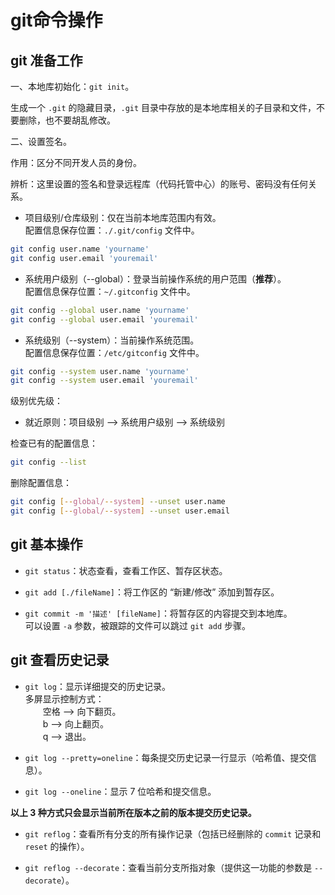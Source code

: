 # git命令操作

## git 准备工作

一、本地库初始化：`git init`。

生成一个 `.git` 的隐藏目录，`.git` 目录中存放的是本地库相关的子目录和文件，不要删除，也不要胡乱修改。

二、设置签名。

作用：区分不同开发人员的身份。

辨析：这里设置的签名和登录远程库（代码托管中心）的账号、密码没有任何关系。

- 项目级别/仓库级别：仅在当前本地库范围内有效。  
配置信息保存位置：`./.git/config` 文件中。

```bash
git config user.name 'yourname'
git config user.email 'youremail'
```

- 系统用户级别（--global）：登录当前操作系统的用户范围（**推荐**）。  
配置信息保存位置：`~/.gitconfig` 文件中。

```bash
git config --global user.name 'yourname'
git config --global user.email 'youremail'
```

- 系统级别（--system）：当前操作系统范围。  
配置信息保存位置：`/etc/gitconfig` 文件中。

```bash
git config --system user.name 'yourname'
git config --system user.email 'youremail'
```

级别优先级：

- 就近原则：项目级别 --> 系统用户级别 --> 系统级别

检查已有的配置信息：

```bash
git config --list
```

删除配置信息：

```bash
git config [--global/--system] --unset user.name
git config [--global/--system] --unset user.email
```

## git 基本操作

- `git status`：状态查看，查看工作区、暂存区状态。

- `git add [./fileName]`：将工作区的 “新建/修改” 添加到暂存区。

- `git commit -m '描述' [fileName]`：将暂存区的内容提交到本地库。  
可以设置 `-a` 参数，被跟踪的文件可以跳过 `git add` 步骤。

## git 查看历史记录

- `git log`：显示详细提交的历史记录。  
多屏显示控制方式：  
&emsp;&emsp;空格 --> 向下翻页。  
&emsp;&emsp;b --> 向上翻页。  
&emsp;&emsp;q --> 退出。

- `git log --pretty=oneline`：每条提交历史记录一行显示（哈希值、提交信息）。

- `git log --oneline`：显示 7 位哈希和提交信息。

**以上 3 种方式只会显示当前所在版本之前的版本提交历史记录。**

- `git reflog`：查看所有分支的所有操作记录（包括已经删除的 `commit` 记录和 `reset` 的操作）。

- `git reflog --decorate`：查看当前分支所指对象（提供这一功能的参数是 `--decorate`）。
